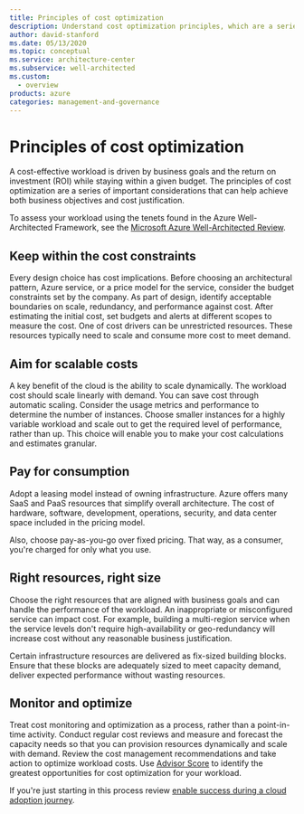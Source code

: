 ```yaml
---
title: Principles of cost optimization
description: Understand cost optimization principles, which are a series of important considerations that can help achieve both business objectives and cost justification.
author: david-stanford
ms.date: 05/13/2020
ms.topic: conceptual
ms.service: architecture-center
ms.subservice: well-architected
ms.custom:
  - overview
products: azure
categories: management-and-governance
---
```


# Principles of cost optimization

A cost-effective workload is driven by business goals and the return on investment (ROI) while staying within a given budget. The principles of cost optimization are a series of important considerations that can help achieve both business objectives and cost justification.

To assess your workload using the tenets found in the Azure Well-Architected Framework, see the [Microsoft Azure Well-Architected Review](/assessments/?id=azure-architecture-review&mode=pre-assessment).


## Keep within the cost constraints

Every design choice has cost implications. Before choosing an architectural pattern, Azure service, or a price model for the service, consider the budget constraints set by the company. As part of design, identify acceptable boundaries on scale, redundancy, and performance against cost. After estimating the initial cost, set budgets and alerts at different scopes to measure the cost. One of cost drivers can be unrestricted resources. These resources typically need to scale and consume more cost to meet demand. 

## Aim for scalable costs

A key benefit of the cloud is the ability to scale dynamically. The workload cost should scale linearly with demand. You can save cost through automatic scaling. Consider the usage metrics and performance to determine the number of instances. Choose smaller instances for a highly variable workload and scale out to get the required level of performance, rather than up. This choice will enable you to make your cost calculations and estimates granular.

## Pay for consumption

Adopt a leasing model instead of owning infrastructure. Azure offers many SaaS and PaaS resources that simplify overall architecture. The  cost of hardware, software, development, operations, security, and data center space included in the pricing model. 

Also, choose pay-as-you-go over fixed pricing. That way, as a consumer, you're charged for only what you use.

## Right resources, right size

Choose the right resources that are aligned with business goals and can handle the performance of the workload. An inappropriate or misconfigured service can impact cost. For example, building a multi-region service when the service levels don't require high-availability or geo-redundancy will increase cost without any reasonable business justification.

Certain infrastructure resources are delivered as fix-sized building blocks. Ensure that these blocks are adequately sized to meet capacity demand, deliver expected performance without wasting resources. 

## Monitor and optimize

Treat cost monitoring and optimization as a process, rather than a point-in-time activity. Conduct regular cost reviews and measure and forecast the capacity needs so that you can provision resources dynamically and scale with demand. Review the cost management recommendations and take action to optimize workload costs.  Use [Advisor Score](/azure/advisor/azure-advisor-score) to identify the greatest opportunities for cost optimization for your workload.

If you're just starting in this process review [enable success during a cloud adoption journey](/azure/cloud-adoption-framework/getting-started/enable).
